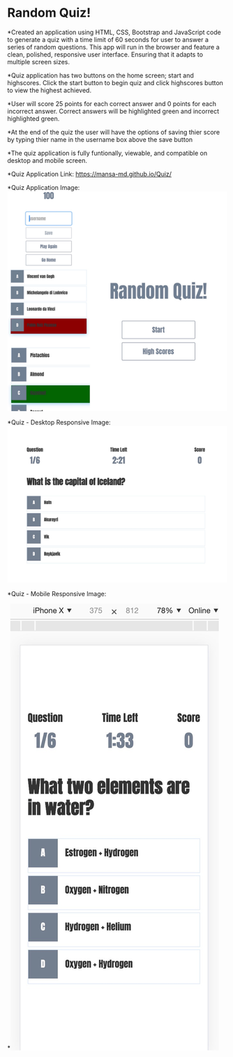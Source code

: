 # Random Quiz!

*Created an application using HTML, CSS, Bootstrap and JavaScript code to generate a quiz with a time limit of 60 seconds for user to answer a series of random questions. This app will run in the browser and feature a clean, polished, responsive user interface. Ensuring that it adapts to multiple screen sizes.

*Quiz application has two buttons on the home screen; start and highscores. Click the start button to begin quiz and click highscores button to view the highest achieved.

*User will score 25 points for each correct answer and 0 points for each incorrect answer. Correct answers will be highlighted green and incorrect highlighted green.

*At the end of the quiz the user will have the options of saving thier score by typing thier name in the username box above the save button

*The quiz application is fully funtionally, viewable, and compatible on desktop and mobile screen.

*Quiz Application Link: https://mansa-md.github.io/Quiz/

*Quiz Application Image: ![](assets/cc.jpg)

*Quiz - Desktop Responsive Image: ![](assets/DT_RP.jpg)

*Quiz - Mobile Responsive Image:

*![](assets/M_RP.jpg)






